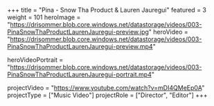 +++
title = "Pina - Snow Tha Product & Lauren Jauregui"
featured = 3
weight = 101
heroImage = "https://drisommer.blob.core.windows.net/datastorage/videos/003-PinaSnowThaProductLaurenJauregui-preview.jpg"
heroVideo = "https://drisommer.blob.core.windows.net/datastorage/videos/003-PinaSnowThaProductLaurenJauregui-preview.mp4"

heroVideoPortrait = "https://drisommer.blob.core.windows.net/datastorage/videos/003-PinaSnowThaProductLaurenJauregui-portrait.mp4"

projectVideo = "https://www.youtube.com/watch?v=mDI4QMeEp0A"
projectType = ["Music Video"]
projectRole = ["Director", "Editor"]
+++

